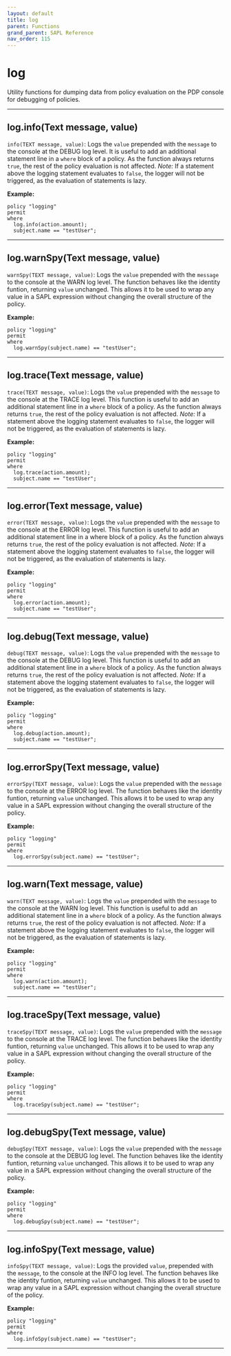 ```yaml
---
layout: default
title: log
parent: Functions
grand_parent: SAPL Reference
nav_order: 115
---
```

# log

Utility functions for dumping data from policy evaluation on the PDP console for debugging of policies.



---

## log.info(Text message, value)

```info(TEXT message, value)```: Logs the ```value``` prepended with the ```message``` to the
console at the DEBUG log level.
It is useful to add an additional statement line in a ```where``` block of a policy.
As the function always returns ```true```, the rest of the policy evaluation is not affected.
*Note:* If a statement above the logging statement evaluates to ```false```, the logger will
not be triggered, as the evaluation of statements is lazy.

**Example:**
```sapl
policy "logging"
permit
where
  log.info(action.amount);
  subject.name == "testUser";
```


---

## log.warnSpy(Text message, value)

```warnSpy(TEXT message, value)```: Logs the ```value``` prepended with the ```message``` to the
console at the WARN log level.
The function behaves like the identity funtion, returning ```value``` unchanged.
This allows it to be used to wrap any value in a SAPL expression without changing the overall structure of the policy.

**Example:**
```sapl
policy "logging"
permit
where
  log.warnSpy(subject.name) == "testUser";
```


---

## log.trace(Text message, value)

```trace(TEXT message, value)```: Logs the ```value``` prepended with the ```message``` to the
console at the TRACE log level.
This function is useful to add an additional statement line in a ```where``` block of a policy.
As the function always returns ```true```, the rest of the policy evaluation is not affected.
*Note:* If a statement above the logging statement evaluates to ```false```, the logger will
not be triggered, as the evaluation of statements is lazy.

**Example:**
```sapl
policy "logging"
permit
where
  log.trace(action.amount);
  subject.name == "testUser";
```


---

## log.error(Text message, value)

```error(TEXT message, value)```: Logs the ```value``` prepended with the ```message``` to the
console at the ERROR log level.
This function is useful to add an additional statement line in a where block of a policy.
As the function always returns ```true```, the rest of the policy evaluation is not affected.
*Note:* If a statement above the logging statement evaluates to ```false```, the logger will
not be triggered, as the evaluation of statements is lazy.

**Example:**
```sapl
policy "logging"
permit
where
  log.error(action.amount);
  subject.name == "testUser";
```


---

## log.debug(Text message, value)

```debug(TEXT message, value)```: Logs the ```value``` prepended with the ```message``` to the
console at the DEBUG log level.
This function is useful to add an additional statement line in a ```where``` block of a policy.
As the function always returns ```true```, the rest of the policy evaluation is not affected.
*Note:* If a statement above the logging statement evaluates to ```false```, the logger will
not be triggered, as the evaluation of statements is lazy.

**Example:**
```sapl
policy "logging"
permit
where
  log.debug(action.amount);
  subject.name == "testUser";
```


---

## log.errorSpy(Text message, value)

```errorSpy(TEXT message, value)```: Logs the ```value``` prepended with the ```message``` to the
console at the ERROR log level.
The function behaves like the identity funtion, returning ```value``` unchanged.
This allows it to be used to wrap any value in a SAPL expression without changing the overall structure of the policy.

**Example:**
```sapl
policy "logging"
permit
where
  log.errorSpy(subject.name) == "testUser";
```


---

## log.warn(Text message, value)

```warn(TEXT message, value)```: Logs the ```value``` prepended with the ```message``` to the
console at the WARN log level.
This function is useful to add an additional statement line in a ```where``` block of a policy.
As the function always returns ```true```, the rest of the policy evaluation is not affected.
*Note:* If a statement above the logging statement evaluates to ```false```, the logger will
not be triggered, as the evaluation of statements is lazy.

**Example:**
```sapl
policy "logging"
permit
where
  log.warn(action.amount);
  subject.name == "testUser";
```


---

## log.traceSpy(Text message, value)

```traceSpy(TEXT message, value)```: Logs the ```value``` prepended with the ```message``` to the
console at the TRACE log level.
The function behaves like the identity funtion, returning ```value``` unchanged.
This allows it to be used to wrap any value in a SAPL expression without changing the overall structure of the policy.

**Example:**
```sapl
policy "logging"
permit
where
  log.traceSpy(subject.name) == "testUser";
```


---

## log.debugSpy(Text message, value)

```debugSpy(TEXT message, value)```: Logs the ```value``` prepended with the ```message``` to the
console at the DEBUG log level.
The function behaves like the identity funtion, returning ```value``` unchanged.
This allows it to be used to wrap any value in a SAPL expression without changing the overall structure of the policy.

**Example:**
```sapl
policy "logging"
permit
where
  log.debugSpy(subject.name) == "testUser";
```


---

## log.infoSpy(Text message, value)

```infoSpy(TEXT message, value)```: Logs the provided ```value```, prepended with the ```message```, to the
console at the INFO log level.
The function behaves like the identity funtion, returning ```value``` unchanged.
This allows it to be used to wrap any value in a SAPL expression without changing the overall structure of the policy.

**Example:**
```sapl
policy "logging"
permit
where
  log.infoSpy(subject.name) == "testUser";
```


---

